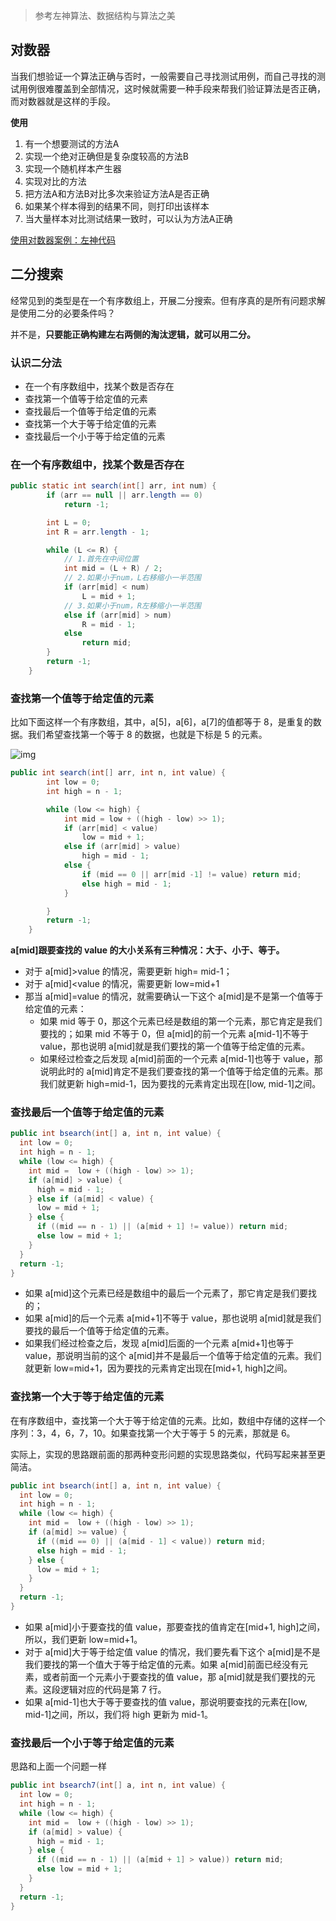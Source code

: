 > 参考左神算法、数据结构与算法之美

## 对数器

当我们想验证一个算法正确与否时，一般需要自己寻找测试用例，而自己寻找的测试用例很难覆盖到全部情况，这时候就需要一种手段来帮我们验证算法是否正确，而对数器就是这样的手段。

**使用**

1. 有一个想要测试的方法A
2. 实现一个绝对正确但是复杂度较高的方法B
3. 实现一个随机样本产生器
4. 实现对比的方法
5. 把方法A和方法B对比多次来验证方法A是否正确
6. 如果某个样本得到的结果不同，则打印出该样本
7. 当大量样本对比测试结果一致时，可以认为方法A正确

[使用对数器案例：左神代码](https://github.com/algorithmzuo/algorithmbasic2020/blob/master/src/class01/Code03_InsertionSort.java)

## 二分搜索

经常见到的类型是在一个有序数组上，开展二分搜索。但有序真的是所有问题求解是使用二分的必要条件吗？

并不是，**只要能正确构建左右两侧的淘汰逻辑，就可以用二分。**

### 认识二分法

- 在一个有序数组中，找某个数是否存在
- 查找第一个值等于给定值的元素
- 查找最后一个值等于给定值的元素
- 查找第一个大于等于给定值的元素
- 查找最后一个小于等于给定值的元素

### 在一个有序数组中，找某个数是否存在

```java
public static int search(int[] arr, int num) {
        if (arr == null || arr.length == 0)
            return -1;

        int L = 0;
        int R = arr.length - 1;

        while (L <= R) {
            // 1.首先在中间位置
            int mid = (L + R) / 2;
            // 2.如果小于num，L右移缩小一半范围
            if (arr[mid] < num)
                L = mid + 1;
            // 3.如果小于num，R左移缩小一半范围
            else if (arr[mid] > num)
                R = mid - 1;
            else
                return mid;
        }
        return -1;
    }
```

### 查找第一个值等于给定值的元素

比如下面这样一个有序数组，其中，a[5]，a[6]，a[7]的值都等于 8，是重复的数据。我们希望查找第一个等于 8 的数据，也就是下标是 5 的元素。

![img](https://gitee.com/joeyooa/data-images/raw/master/note/2021/503c572dd0f9d734b55f1bd12765c4f8.jpg)

```java
public int search(int[] arr, int n, int value) {
        int low = 0;
        int high = n - 1;

        while (low <= high) {
            int mid = low + ((high - low) >> 1);
            if (arr[mid] < value)
                low = mid + 1;
            else if (arr[mid] > value)
                high = mid - 1;
            else {
                if (mid == 0 || arr[mid -1] != value) return mid;
                else high = mid - 1;
            }

        }
        return -1;
    }
```

**a[mid]跟要查找的 value 的大小关系有三种情况：大于、小于、等于。**

- 对于 a[mid]>value 的情况，需要更新 high= mid-1；
- 对于 a[mid]<value 的情况，需要更新 low=mid+1
- 那当 a[mid]=value 的情况，就需要确认一下这个 a[mid]是不是第一个值等于给定值的元素：
  - 如果 mid 等于 0，那这个元素已经是数组的第一个元素，那它肯定是我们要找的；如果 mid 不等于 0，但 a[mid]的前一个元素 a[mid-1]不等于 value，那也说明 a[mid]就是我们要找的第一个值等于给定值的元素。
  - 如果经过检查之后发现 a[mid]前面的一个元素 a[mid-1]也等于 value，那说明此时的 a[mid]肯定不是我们要查找的第一个值等于给定值的元素。那我们就更新 high=mid-1，因为要找的元素肯定出现在[low, mid-1]之间。

### 查找最后一个值等于给定值的元素

```java
public int bsearch(int[] a, int n, int value) {
  int low = 0;
  int high = n - 1;
  while (low <= high) {
    int mid =  low + ((high - low) >> 1);
    if (a[mid] > value) {
      high = mid - 1;
    } else if (a[mid] < value) {
      low = mid + 1;
    } else {
      if ((mid == n - 1) || (a[mid + 1] != value)) return mid;
      else low = mid + 1;
    }
  }
  return -1;
}
```

- 如果 a[mid]这个元素已经是数组中的最后一个元素了，那它肯定是我们要找的；
- 如果 a[mid]的后一个元素 a[mid+1]不等于 value，那也说明 a[mid]就是我们要找的最后一个值等于给定值的元素。
- 如果我们经过检查之后，发现 a[mid]后面的一个元素 a[mid+1]也等于 value，那说明当前的这个 a[mid]并不是最后一个值等于给定值的元素。我们就更新 low=mid+1，因为要找的元素肯定出现在[mid+1, high]之间。

### 查找第一个大于等于给定值的元素

在有序数组中，查找第一个大于等于给定值的元素。比如，数组中存储的这样一个序列：3，4，6，7，10。如果查找第一个大于等于 5 的元素，那就是 6。

实际上，实现的思路跟前面的那两种变形问题的实现思路类似，代码写起来甚至更简洁。

```java
public int bsearch(int[] a, int n, int value) {
  int low = 0;
  int high = n - 1;
  while (low <= high) {
    int mid =  low + ((high - low) >> 1);
    if (a[mid] >= value) {
      if ((mid == 0) || (a[mid - 1] < value)) return mid;
      else high = mid - 1;
    } else {
      low = mid + 1;
    }
  }
  return -1;
}
```

- 如果 a[mid]小于要查找的值 value，那要查找的值肯定在[mid+1, high]之间，所以，我们更新 low=mid+1。
- 对于 a[mid]大于等于给定值 value 的情况，我们要先看下这个 a[mid]是不是我们要找的第一个值大于等于给定值的元素。如果 a[mid]前面已经没有元素，或者前面一个元素小于要查找的值 value，那 a[mid]就是我们要找的元素。这段逻辑对应的代码是第 7 行。
- 如果 a[mid-1]也大于等于要查找的值 value，那说明要查找的元素在[low, mid-1]之间，所以，我们将 high 更新为 mid-1。

### 查找最后一个小于等于给定值的元素

思路和上面一个问题一样

```java
public int bsearch7(int[] a, int n, int value) {
  int low = 0;
  int high = n - 1;
  while (low <= high) {
    int mid =  low + ((high - low) >> 1);
    if (a[mid] > value) {
      high = mid - 1;
    } else {
      if ((mid == n - 1) || (a[mid + 1] > value)) return mid;
      else low = mid + 1;
    }
  }
  return -1;
}
```
